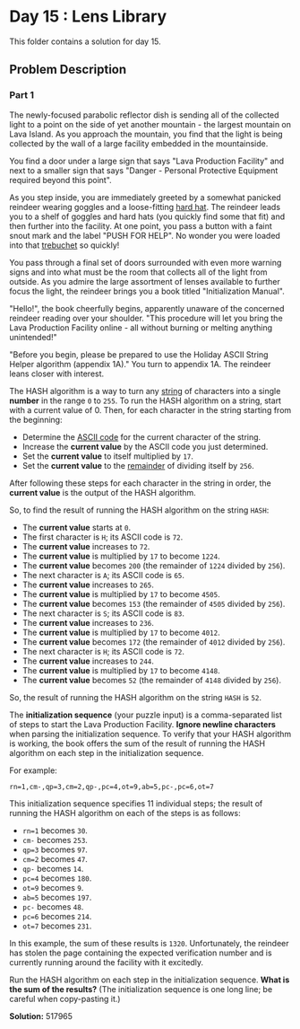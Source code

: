 # Day 15 : Lens Library

This folder contains a solution for day 15.

## Problem Description

### Part 1

The newly-focused parabolic reflector dish is sending all of the collected light to a point on the side of yet another mountain - the largest mountain on Lava Island. As you approach the mountain, you find that the light is being collected by the wall of a large facility embedded in the mountainside.

You find a door under a large sign that says "Lava Production Facility" and next to a smaller sign that says "Danger - Personal Protective Equipment required beyond this point".

As you step inside, you are immediately greeted by a somewhat panicked reindeer wearing goggles and a loose-fitting [hard hat](https://en.wikipedia.org/wiki/Hard_hat). The reindeer leads you to a shelf of goggles and hard hats (you quickly find some that fit) and then further into the facility. At one point, you pass a button with a faint snout mark and the label "PUSH FOR HELP". No wonder you were loaded into that [trebuchet](../day_01/README.md) so quickly!

You pass through a final set of doors surrounded with even more warning signs and into what must be the room that collects all of the light from outside. As you admire the large assortment of lenses available to further focus the light, the reindeer brings you a book titled "Initialization Manual".

"Hello!", the book cheerfully begins, apparently unaware of the concerned reindeer reading over your shoulder. "This procedure will let you bring the Lava Production Facility online - all without burning or melting anything unintended!"

"Before you begin, please be prepared to use the Holiday ASCII String Helper algorithm (appendix 1A)." You turn to appendix 1A. The reindeer leans closer with interest.

The HASH algorithm is a way to turn any [string](https://en.wikipedia.org/wiki/String_(computer_science)) of characters into a single **number** in the range `0` to `255`. To run the HASH algorithm on a string, start with a current value of 0. Then, for each character in the string starting from the beginning:

- Determine the [ASCII code](https://en.wikipedia.org/wiki/ASCII#Printable_characters) for the current character of the string.
- Increase the **current value** by the ASCII code you just determined.
- Set the **current value** to itself multiplied by `17`.
- Set the **current value** to the [remainder](https://en.wikipedia.org/wiki/Modulo) of dividing itself by `256`.

After following these steps for each character in the string in order, the **current value** is the output of the HASH algorithm.

So, to find the result of running the HASH algorithm on the string `HASH`:

- The **current value** starts at `0`.
- The first character is `H`; its ASCII code is `72`.
- The **current value** increases to `72`.
- The **current value** is multiplied by `17` to become `1224`.
- The **current value** becomes `200` (the remainder of `1224` divided by `256`).
- The next character is `A`; its ASCII code is `65`.
- The **current value** increases to `265`.
- The **current value** is multiplied by `17` to become `4505`.
- The **current value** becomes `153` (the remainder of `4505` divided by `256`).
- The next character is `S`; its ASCII code is `83`.
- The **current value** increases to `236`.
- The **current value** is multiplied by `17` to become `4012`.
- The **current value** becomes `172` (the remainder of `4012` divided by `256`).
- The next character is `H`; its ASCII code is `72`.
- The **current value** increases to `244`.
- The **current value** is multiplied by `17` to become `4148`.
- The **current value** becomes `52` (the remainder of `4148` divided by `256`).

So, the result of running the HASH algorithm on the string `HASH` is `52`.

The **initialization sequence** (your puzzle input) is a comma-separated list of steps to start the Lava Production Facility. **Ignore newline characters** when parsing the initialization sequence. To verify that your HASH algorithm is working, the book offers the sum of the result of running the HASH algorithm on each step in the initialization sequence.

For example:

`rn=1,cm-,qp=3,cm=2,qp-,pc=4,ot=9,ab=5,pc-,pc=6,ot=7`

This initialization sequence specifies 11 individual steps; the result of running the HASH algorithm on each of the steps is as follows:

- `rn=1` becomes `30`.
- `cm-` becomes `253`.
- `qp=3` becomes `97`.
- `cm=2` becomes `47`.
- `qp-` becomes `14`.
- `pc=4` becomes `180`.
- `ot=9` becomes `9`.
- `ab=5` becomes `197`.
- `pc-` becomes `48`.
- `pc=6` becomes `214`.
- `ot=7` becomes `231`.

In this example, the sum of these results is `1320`. Unfortunately, the reindeer has stolen the page containing the expected verification number and is currently running around the facility with it excitedly.

Run the HASH algorithm on each step in the initialization sequence. **What is the sum of the results?** (The initialization sequence is one long line; be careful when copy-pasting it.)

**Solution:** 517965